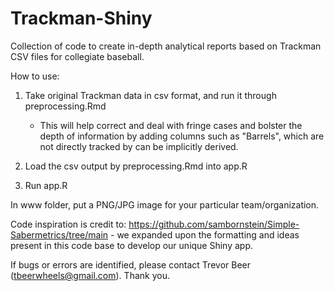 # Trackman-Shiny
Collection of code to create in-depth analytical reports based on Trackman CSV files for collegiate baseball.

How to use:

1) Take original Trackman data in csv format, and run it through preprocessing.Rmd
     - This will help correct and deal with fringe cases and bolster the depth of information by adding columns such as "Barrels", which are not directly tracked by can be implicitly derived.
2) Load the csv output by preprocessing.Rmd into app.R

3) Run app.R

In www folder, put a PNG/JPG image for your particular team/organization.

Code inspiration is credit to: https://github.com/sambornstein/Simple-Sabermetrics/tree/main - we expanded upon the formatting and ideas present in this code base to develop our unique Shiny app.

If bugs or errors are identified, please contact Trevor Beer (tbeerwheels@gmail.com). Thank you.
